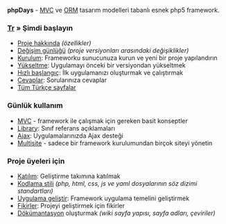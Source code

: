 **phpDays** - [MVC](TrMvc.md) ve [ORM](TrLibDaysDbTable.md) tasarım modelleri tabanlı esnek php5 framework.

### [Tr](Tr.md) » Şimdi başlayın ###

  * [Proje hakkında](TrAbout.md) _(özellikler)_
  * [Değişim günlüğü](TrChangelog.md) _(proje versiyonları arasındaki değişiklikler)_
  * [Kurulum](TrInstall.md): Frameworku sunucunuza kurun ve yeni bir proje yapılandırın
  * [Yükseltme](TrUpgrade.md): Uygulamayı önceki bir versiyondan yükseltmek
  * [Hızlı başlangıç](TrStart.md): İlk uygulamanızı oluşturmak ve çalıştırmak
  * [Cevaplar](TrAnswers.md): Sorularınıza cevaplar
  * [Tüm Türkçe sayfalar](http://code.google.com/p/phpdays/w/list?q=label:Lang-Tr)

### Günlük kullanım ###

  * [MVC](TrMvc.md) - framework ile çalışmak için gereken basit konseptler
  * [Library](TrLib.md): Sınıf referans açıklamaları
  * [Ajax](TrAjax.md): Uygulamalarınızda Ajax desteği
  * [Multisite](TrMultisite.md) - sadece bir framework kurulumundan birçok siteyi yönetin

### Proje üyeleri için ###

  * [Katılım](TrCoding.md): Geliştirme takımına katılmak
  * [Kodlama stili](TrCodingStyle.md) _(php, html, css, js ve yaml dosyalarının söz dizimi standartları)_
  * [Uygulama geliştir](TrCodingApp.md): Framework uygulama temelini geliştirmek
  * [Fikirler](TrIdea.md): Projeyi geliştirmek için fikirler
  * [Dökümantasyon](TrDoc.md) oluşturmak _(wiki sayfa yapısı, sayfa adları, çeviriler)_